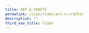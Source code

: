 ```yaml
---
title: ART & CRAFTS
permalink: /ccas/clubs/art-n-crafts/
description: ""
third_nav_title: Clubs
---
```

